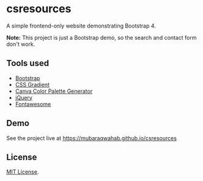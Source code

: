 # csresources
A simple frontend-only website demonstrating Bootstrap 4.

**Note:** This project is just a Bootstrap demo, so the search and contact form don't work.

## Tools used
* [Bootstrap](http://getbootstrap.com/)
* [CSS Gradient](https://cssgradient.io/)
* [Canva Color Palette Generator](https://www.canva.com/colors/color-palette-generator/)
* [jQuery](https://jquery.com/)
* [Fontawesome](https://fontawesome.com/)

## Demo
See the project live at https://mubaraqwahab.github.io/csresources

## License
[MIT License](https://github.com/mubaraqwahab/csresources/blob/master/LICENSE).
